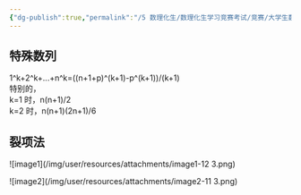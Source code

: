 ```yaml
---
{"dg-publish":true,"permalink":"/5 数理化生/数理化生学习竞赛考试/竞赛/大学生数学竞赛/数列求极限/","title":"数列求极限"}
---
```



## 特殊数列
1^k+2^k+...+n^k=((n+1+p)^(k+1)-p^(k+1))/(k+1)  
特别的，  
k=1 时，n(n+1)/2  
k=2 时，n(n+1)(2n+1)/6

## 裂项法

![image1](/img/user/resources/attachments/image1-12 3.png)

![image2](/img/user/resources/attachments/image2-11 3.png)